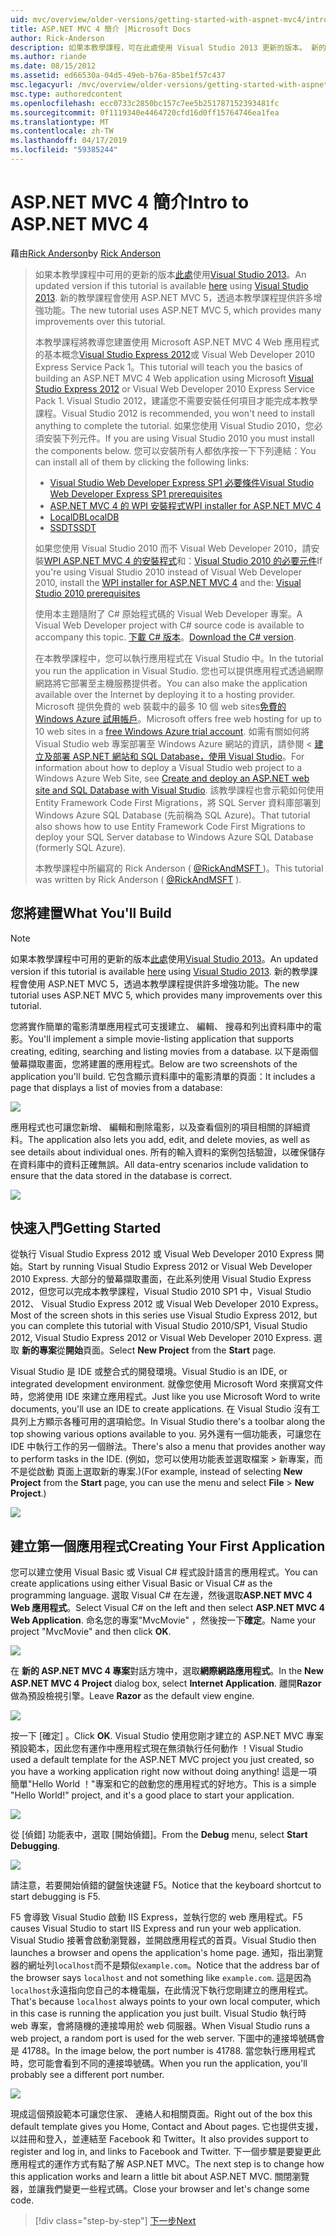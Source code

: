```yaml
---
uid: mvc/overview/older-versions/getting-started-with-aspnet-mvc4/intro-to-aspnet-mvc-4
title: ASP.NET MVC 4 簡介 |Microsoft Docs
author: Rick-Anderson
description: 如果本教學課程，可在此處使用 Visual Studio 2013 更新的版本。 新的教學課程會使用 ASP.NET MVC 5，可提供許多增強功能，透過 t...
ms.author: riande
ms.date: 08/15/2012
ms.assetid: ed66530a-04d5-49eb-b76a-85be1f57c437
msc.legacyurl: /mvc/overview/older-versions/getting-started-with-aspnet-mvc4/intro-to-aspnet-mvc-4
msc.type: authoredcontent
ms.openlocfilehash: ecc0733c2850bc157c7ee5b251787152393481fc
ms.sourcegitcommit: 0f1119340e4464720cfd16d0ff15764746ea1fea
ms.translationtype: MT
ms.contentlocale: zh-TW
ms.lasthandoff: 04/17/2019
ms.locfileid: "59385244"
---
```

# <a name="intro-to-aspnet-mvc-4"></a><span data-ttu-id="a7ee3-104">ASP.NET MVC 4 簡介</span><span class="sxs-lookup"><span data-stu-id="a7ee3-104">Intro to ASP.NET MVC 4</span></span>

<span data-ttu-id="a7ee3-105">藉由[Rick Anderson]((https://twitter.com/RickAndMSFT))</span><span class="sxs-lookup"><span data-stu-id="a7ee3-105">by [Rick Anderson]((https://twitter.com/RickAndMSFT))</span></span>

> <span data-ttu-id="a7ee3-106">如果本教學課程中可用的更新的版本[此處](../../getting-started/introduction/getting-started.md)使用[Visual Studio 2013](https://my.visualstudio.com/Downloads?q=visual%20studio%202013)。</span><span class="sxs-lookup"><span data-stu-id="a7ee3-106">An updated version if this tutorial is available [here](../../getting-started/introduction/getting-started.md) using [Visual Studio 2013](https://my.visualstudio.com/Downloads?q=visual%20studio%202013).</span></span> <span data-ttu-id="a7ee3-107">新的教學課程會使用 ASP.NET MVC 5，透過本教學課程提供許多增強功能。</span><span class="sxs-lookup"><span data-stu-id="a7ee3-107">The new tutorial uses ASP.NET MVC 5, which provides many improvements over this tutorial.</span></span>
>
> <span data-ttu-id="a7ee3-108">本教學課程將教導您建置使用 Microsoft ASP.NET MVC 4 Web 應用程式的基本概念[Visual Studio Express 2012](https://www.microsoft.com/visualstudio/11/products/express)或 Visual Web Developer 2010 Express Service Pack 1。</span><span class="sxs-lookup"><span data-stu-id="a7ee3-108">This tutorial will teach you the basics of building an ASP.NET MVC 4 Web application using Microsoft [Visual Studio Express 2012](https://www.microsoft.com/visualstudio/11/products/express) or Visual Web Developer 2010 Express Service Pack 1.</span></span> <span data-ttu-id="a7ee3-109">Visual Studio 2012，建議您不需要安裝任何項目才能完成本教學課程。</span><span class="sxs-lookup"><span data-stu-id="a7ee3-109">Visual Studio 2012 is recommended, you won't need to install anything to complete the tutorial.</span></span> <span data-ttu-id="a7ee3-110">如果您使用 Visual Studio 2010，您必須安裝下列元件。</span><span class="sxs-lookup"><span data-stu-id="a7ee3-110">If you are using Visual Studio 2010 you must install the components below.</span></span> <span data-ttu-id="a7ee3-111">您可以安裝所有人都依序按一下下列連結：</span><span class="sxs-lookup"><span data-stu-id="a7ee3-111">You can install all of them by clicking the following links:</span></span>
>
> - [<span data-ttu-id="a7ee3-112">Visual Studio Web Developer Express SP1 必要條件</span><span class="sxs-lookup"><span data-stu-id="a7ee3-112">Visual Studio Web Developer Express SP1 prerequisites</span></span>](https://www.microsoft.com/web/gallery/install.aspx?appid=VWD2010SP1Pack)
> - [<span data-ttu-id="a7ee3-113">ASP.NET MVC 4 的 WPI 安裝程式</span><span class="sxs-lookup"><span data-stu-id="a7ee3-113">WPI installer for ASP.NET MVC 4</span></span>](https://go.microsoft.com/fwlink/?LinkId=243392)
> - [<span data-ttu-id="a7ee3-114">LocalDB</span><span class="sxs-lookup"><span data-stu-id="a7ee3-114">LocalDB</span></span>](https://www.microsoft.com/web/gallery/install.aspx?appid=SQLLocalDBOnly_11_0)
> - [<span data-ttu-id="a7ee3-115">SSDT</span><span class="sxs-lookup"><span data-stu-id="a7ee3-115">SSDT</span></span>](https://blogs.msdn.com/b/rickandy/archive/2012/08/02/installing-and-using-sql-server-data-tools-ssdt-on-visual-studio-2010-and-vwd.aspx)
>
> <span data-ttu-id="a7ee3-116">如果您使用 Visual Studio 2010 而不 Visual Web Developer 2010，請安裝[WPI ASP.NET MVC 4 的安裝程式](https://go.microsoft.com/fwlink/?LinkId=243392)和：[Visual Studio 2010 的必要元件](https://www.microsoft.com/web/gallery/install.aspx?appsxml=&amp;appid=VS2010SP1Pack)</span><span class="sxs-lookup"><span data-stu-id="a7ee3-116">If you're using Visual Studio 2010 instead of Visual Web Developer 2010, install the [WPI installer for ASP.NET MVC 4](https://go.microsoft.com/fwlink/?LinkId=243392) and the: [Visual Studio 2010 prerequisites](https://www.microsoft.com/web/gallery/install.aspx?appsxml=&amp;appid=VS2010SP1Pack)</span></span>
>
> <span data-ttu-id="a7ee3-117">使用本主題隨附了 C# 原始程式碼的 Visual Web Developer 專案。</span><span class="sxs-lookup"><span data-stu-id="a7ee3-117">A Visual Web Developer project with C# source code is available to accompany this topic.</span></span> <span data-ttu-id="a7ee3-118">[下載 C# 版本](https://code.msdn.microsoft.com/Intro-to-ASPNET-MVC-4-61d0219d/file/114480/1/MvcMovie.zip)。</span><span class="sxs-lookup"><span data-stu-id="a7ee3-118">[Download the C# version](https://code.msdn.microsoft.com/Intro-to-ASPNET-MVC-4-61d0219d/file/114480/1/MvcMovie.zip).</span></span>
>
> <span data-ttu-id="a7ee3-119">在本教學課程中，您可以執行應用程式在 Visual Studio 中。</span><span class="sxs-lookup"><span data-stu-id="a7ee3-119">In the tutorial you run the application in Visual Studio.</span></span> <span data-ttu-id="a7ee3-120">您也可以提供應用程式透過網際網路將它部署至主機服務提供者。</span><span class="sxs-lookup"><span data-stu-id="a7ee3-120">You can also make the application available over the Internet by deploying it to a hosting provider.</span></span> <span data-ttu-id="a7ee3-121">Microsoft 提供免費的 web 裝載中的最多 10 個 web sites[免費的 Windows Azure 試用帳戶](https://www.windowsazure.com/pricing/free-trial/?WT.mc_id=A443DD604)。</span><span class="sxs-lookup"><span data-stu-id="a7ee3-121">Microsoft offers free web hosting for up to 10 web sites in a [free Windows Azure trial account](https://www.windowsazure.com/pricing/free-trial/?WT.mc_id=A443DD604).</span></span> <span data-ttu-id="a7ee3-122">如需有關如何將 Visual Studio web 專案部署至 Windows Azure 網站的資訊，請參閱 <<c0> [ 建立及部署 ASP.NET 網站和 SQL Database，使用 Visual Studio](https://docs.microsoft.com/dotnet/azure/)。</span><span class="sxs-lookup"><span data-stu-id="a7ee3-122">For information about how to deploy a Visual Studio web project to a Windows Azure Web Site, see [Create and deploy an ASP.NET web site and SQL Database with Visual Studio](https://docs.microsoft.com/dotnet/azure/).</span></span> <span data-ttu-id="a7ee3-123">該教學課程也會示範如何使用 Entity Framework Code First Migrations，將 SQL Server 資料庫部署到 Windows Azure SQL Database (先前稱為 SQL Azure)。</span><span class="sxs-lookup"><span data-stu-id="a7ee3-123">That tutorial also shows how to use Entity Framework Code First Migrations to deploy your SQL Server database to Windows Azure SQL Database (formerly SQL Azure).</span></span>
>
> <span data-ttu-id="a7ee3-124">本教學課程中所編寫的 Rick Anderson ( [ @RickAndMSFT ](https://twitter.com/#!/RickAndMSFT) )。</span><span class="sxs-lookup"><span data-stu-id="a7ee3-124">This tutorial was written by Rick Anderson ( [@RickAndMSFT](https://twitter.com/#!/RickAndMSFT) ).</span></span>


## <a name="what-youll-build"></a><span data-ttu-id="a7ee3-125">您將建置</span><span class="sxs-lookup"><span data-stu-id="a7ee3-125">What You'll Build</span></span>

> [!NOTE]
> <span data-ttu-id="a7ee3-126">如果本教學課程中可用的更新的版本[此處](../../getting-started/introduction/getting-started.md)使用[Visual Studio 2013](https://my.visualstudio.com/Downloads?q=visual%20studio%202013)。</span><span class="sxs-lookup"><span data-stu-id="a7ee3-126">An updated version if this tutorial is available [here](../../getting-started/introduction/getting-started.md) using [Visual Studio 2013](https://my.visualstudio.com/Downloads?q=visual%20studio%202013).</span></span> <span data-ttu-id="a7ee3-127">新的教學課程會使用 ASP.NET MVC 5，透過本教學課程提供許多增強功能。</span><span class="sxs-lookup"><span data-stu-id="a7ee3-127">The new tutorial uses ASP.NET MVC 5, which provides many improvements over this tutorial.</span></span>


<span data-ttu-id="a7ee3-128">您將實作簡單的電影清單應用程式可支援建立、 編輯、 搜尋和列出資料庫中的電影。</span><span class="sxs-lookup"><span data-stu-id="a7ee3-128">You'll implement a simple movie-listing application that supports creating, editing, searching and listing movies from a database.</span></span> <span data-ttu-id="a7ee3-129">以下是兩個螢幕擷取畫面，您將建置的應用程式。</span><span class="sxs-lookup"><span data-stu-id="a7ee3-129">Below are two screenshots of the application you'll build.</span></span> <span data-ttu-id="a7ee3-130">它包含顯示資料庫中的電影清單的頁面：</span><span class="sxs-lookup"><span data-stu-id="a7ee3-130">It includes a page that displays a list of movies from a database:</span></span>

![](intro-to-aspnet-mvc-4/_static/image1.png)

<span data-ttu-id="a7ee3-131">應用程式也可讓您新增、 編輯和刪除電影，以及查看個別的項目相關的詳細資料。</span><span class="sxs-lookup"><span data-stu-id="a7ee3-131">The application also lets you add, edit, and delete movies, as well as see details about individual ones.</span></span> <span data-ttu-id="a7ee3-132">所有的輸入資料的案例包括驗證，以確保儲存在資料庫中的資料正確無誤。</span><span class="sxs-lookup"><span data-stu-id="a7ee3-132">All data-entry scenarios include validation to ensure that the data stored in the database is correct.</span></span>

![](intro-to-aspnet-mvc-4/_static/image2.png)

## <a name="getting-started"></a><span data-ttu-id="a7ee3-133">快速入門</span><span class="sxs-lookup"><span data-stu-id="a7ee3-133">Getting Started</span></span>

<span data-ttu-id="a7ee3-134">從執行 Visual Studio Express 2012 或 Visual Web Developer 2010 Express 開始。</span><span class="sxs-lookup"><span data-stu-id="a7ee3-134">Start by running Visual Studio Express 2012 or Visual Web Developer 2010 Express.</span></span> <span data-ttu-id="a7ee3-135">大部分的螢幕擷取畫面，在此系列使用 Visual Studio Express 2012，但您可以完成本教學課程，Visual Studio 2010 SP1 中，Visual Studio 2012、 Visual Studio Express 2012 或 Visual Web Developer 2010 Express。</span><span class="sxs-lookup"><span data-stu-id="a7ee3-135">Most of the screen shots in this series use Visual Studio Express 2012, but you can complete this tutorial with Visual Studio 2010/SP1, Visual Studio 2012, Visual Studio Express 2012 or Visual Web Developer 2010 Express.</span></span> <span data-ttu-id="a7ee3-136">選取 **新的專案**從**開始**頁面。</span><span class="sxs-lookup"><span data-stu-id="a7ee3-136">Select **New Project** from the **Start** page.</span></span>

<span data-ttu-id="a7ee3-137">Visual Studio 是 IDE 或整合式的開發環境。</span><span class="sxs-lookup"><span data-stu-id="a7ee3-137">Visual Studio is an IDE, or integrated development environment.</span></span> <span data-ttu-id="a7ee3-138">就像您使用 Microsoft Word 來撰寫文件時，您將使用 IDE 來建立應用程式。</span><span class="sxs-lookup"><span data-stu-id="a7ee3-138">Just like you use Microsoft Word to write documents, you'll use an IDE to create applications.</span></span> <span data-ttu-id="a7ee3-139">在 Visual Studio 沒有工具列上方顯示各種可用的選項給您。</span><span class="sxs-lookup"><span data-stu-id="a7ee3-139">In Visual Studio there's a toolbar along the top showing various options available to you.</span></span> <span data-ttu-id="a7ee3-140">另外還有一個功能表，可讓您在 IDE 中執行工作的另一個辦法。</span><span class="sxs-lookup"><span data-stu-id="a7ee3-140">There's also a menu that provides another way to perform tasks in the IDE.</span></span> <span data-ttu-id="a7ee3-141">(例如，您可以使用功能表並選取檔案 &gt; 新專案，而不是從啟動 頁面上選取新的專案.)</span><span class="sxs-lookup"><span data-stu-id="a7ee3-141">(For example, instead of selecting **New Project** from the **Start** page, you can use the menu and select **File** &gt; **New Project**.)</span></span>

![](intro-to-aspnet-mvc-4/_static/image3.png)

## <a name="creating-your-first-application"></a><span data-ttu-id="a7ee3-142">建立第一個應用程式</span><span class="sxs-lookup"><span data-stu-id="a7ee3-142">Creating Your First Application</span></span>

<span data-ttu-id="a7ee3-143">您可以建立使用 Visual Basic 或 Visual C# 程式設計語言的應用程式。</span><span class="sxs-lookup"><span data-stu-id="a7ee3-143">You can create applications using either Visual Basic or Visual C# as the programming language.</span></span> <span data-ttu-id="a7ee3-144">選取 Visual C# 在左邊，然後選取**ASP.NET MVC 4 Web 應用程式**。</span><span class="sxs-lookup"><span data-stu-id="a7ee3-144">Select Visual C# on the left and then select **ASP.NET MVC 4 Web Application**.</span></span> <span data-ttu-id="a7ee3-145">命名您的專案&quot;MvcMovie&quot; ，然後按一下**確定**。</span><span class="sxs-lookup"><span data-stu-id="a7ee3-145">Name your project &quot;MvcMovie&quot; and then click **OK**.</span></span>

![](intro-to-aspnet-mvc-4/_static/image4.png)

<span data-ttu-id="a7ee3-146">在 **新的 ASP.NET MVC 4 專案**對話方塊中，選取**網際網路應用程式**。</span><span class="sxs-lookup"><span data-stu-id="a7ee3-146">In the **New ASP.NET MVC 4 Project** dialog box, select **Internet Application**.</span></span> <span data-ttu-id="a7ee3-147">離開**Razor**做為預設檢視引擎。</span><span class="sxs-lookup"><span data-stu-id="a7ee3-147">Leave **Razor** as the default view engine.</span></span>

![](intro-to-aspnet-mvc-4/_static/image5.png)

<span data-ttu-id="a7ee3-148">按一下 [確定] 。</span><span class="sxs-lookup"><span data-stu-id="a7ee3-148">Click **OK**.</span></span> <span data-ttu-id="a7ee3-149">Visual Studio 使用您剛才建立的 ASP.NET MVC 專案預設範本，因此您有運作中應用程式現在無須執行任何動作 ！</span><span class="sxs-lookup"><span data-stu-id="a7ee3-149">Visual Studio used a default template for the ASP.NET MVC project you just created, so you have a working application right now without doing anything!</span></span> <span data-ttu-id="a7ee3-150">這是一項簡單&quot;Hello World ！&quot;專案和它的啟動您的應用程式的好地方。</span><span class="sxs-lookup"><span data-stu-id="a7ee3-150">This is a simple &quot;Hello World!&quot; project, and it's a good place to start your application.</span></span>

![](intro-to-aspnet-mvc-4/_static/image6.png)

<span data-ttu-id="a7ee3-151">從 [偵錯] 功能表中，選取 [開始偵錯]。</span><span class="sxs-lookup"><span data-stu-id="a7ee3-151">From the **Debug** menu, select **Start Debugging**.</span></span>

![](intro-to-aspnet-mvc-4/_static/image7.png)

<span data-ttu-id="a7ee3-152">請注意，若要開始偵錯的鍵盤快速鍵 F5。</span><span class="sxs-lookup"><span data-stu-id="a7ee3-152">Notice that the keyboard shortcut to start debugging is F5.</span></span>

<span data-ttu-id="a7ee3-153">F5 會導致 Visual Studio 啟動 IIS Express，並執行您的 web 應用程式。</span><span class="sxs-lookup"><span data-stu-id="a7ee3-153">F5 causes Visual Studio to start IIS Express and run your web application.</span></span> <span data-ttu-id="a7ee3-154">Visual Studio 接著會啟動瀏覽器，並開啟應用程式的首頁。</span><span class="sxs-lookup"><span data-stu-id="a7ee3-154">Visual Studio then launches a browser and opens the application's home page.</span></span> <span data-ttu-id="a7ee3-155">通知，指出瀏覽器的網址列`localhost`而不是類似`example.com`。</span><span class="sxs-lookup"><span data-stu-id="a7ee3-155">Notice that the address bar of the browser says `localhost` and not something like `example.com`.</span></span> <span data-ttu-id="a7ee3-156">這是因為`localhost`永遠指向您自己的本機電腦，在此情況下執行您剛建立的應用程式。</span><span class="sxs-lookup"><span data-stu-id="a7ee3-156">That's because `localhost` always points to your own local computer, which in this case is running the application you just built.</span></span> <span data-ttu-id="a7ee3-157">Visual Studio 執行時 web 專案，會將隨機的連接埠用於 web 伺服器。</span><span class="sxs-lookup"><span data-stu-id="a7ee3-157">When Visual Studio runs a web project, a random port is used for the web server.</span></span> <span data-ttu-id="a7ee3-158">下圖中的連接埠號碼會是 41788。</span><span class="sxs-lookup"><span data-stu-id="a7ee3-158">In the image below, the port number is 41788.</span></span> <span data-ttu-id="a7ee3-159">當您執行應用程式時，您可能會看到不同的連接埠號碼。</span><span class="sxs-lookup"><span data-stu-id="a7ee3-159">When you run the application, you'll probably see a different port number.</span></span>

![](intro-to-aspnet-mvc-4/_static/image8.png)

<span data-ttu-id="a7ee3-160">現成這個預設範本可讓您住家、 連絡人和相關頁面。</span><span class="sxs-lookup"><span data-stu-id="a7ee3-160">Right out of the box this default template gives you Home, Contact and About pages.</span></span> <span data-ttu-id="a7ee3-161">它也提供支援，以註冊和登入，並連結至 Facebook 和 Twitter。</span><span class="sxs-lookup"><span data-stu-id="a7ee3-161">It also provides support to register and log in, and links to Facebook and Twitter.</span></span> <span data-ttu-id="a7ee3-162">下一個步驟是要變更此應用程式的運作方式有點了解 ASP.NET MVC。</span><span class="sxs-lookup"><span data-stu-id="a7ee3-162">The next step is to change how this application works and learn a little bit about ASP.NET MVC.</span></span> <span data-ttu-id="a7ee3-163">關閉瀏覽器，並讓我們變更一些程式碼。</span><span class="sxs-lookup"><span data-stu-id="a7ee3-163">Close your browser and let's change some code.</span></span>

> [!div class="step-by-step"]
> [<span data-ttu-id="a7ee3-164">下一步</span><span class="sxs-lookup"><span data-stu-id="a7ee3-164">Next</span></span>](adding-a-controller.md)
